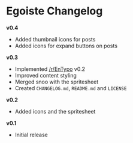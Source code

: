 # Egoiste Changelog

**v0.4**

* Added thumbnail icons for posts
* Added icons for expand buttons on posts

**v0.3**

* Implemented [/r/EnTypo](http://www.reddit.com/r/EnTypo) v0.2
* Improved content styling
* Merged snoo with the spritesheet
* Created `CHANGELOG.md`, `README.md` and `LICENSE`

**v0.2**

* Added icons and the spritesheet

**v0.1**

* Initial release